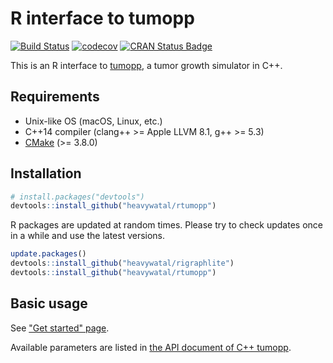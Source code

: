 # R interface to tumopp

[![Build Status](https://travis-ci.org/heavywatal/rtumopp.svg?branch=master)](https://travis-ci.org/heavywatal/rtumopp)
[![codecov](https://codecov.io/gh/heavywatal/rtumopp/branch/master/graph/badge.svg)](https://codecov.io/gh/heavywatal/rtumopp)
[![CRAN Status Badge](https://www.r-pkg.org/badges/version/rtumopp)](http://cran.r-project.org/package=rtumopp)

This is an R interface to [tumopp](https://github.com/heavywatal/tumopp),
a tumor growth simulator in C++.

## Requirements

- Unix-like OS (macOS, Linux, etc.)
- C++14 compiler (clang++ >= Apple LLVM 8.1, g++ >= 5.3)
- [CMake](https://cmake.org/) (>= 3.8.0)

## Installation

```r
# install.packages("devtools")
devtools::install_github("heavywatal/rtumopp")
```

R packages are updated at random times.
Please try to check updates once in a while and use the latest versions.

```r
update.packages()
devtools::install_github("heavywatal/rigraphlite")
devtools::install_github("heavywatal/rtumopp")
```

## Basic usage

See ["Get started" page](http://heavywatal.github.io/rtumopp/articles/tumopp.html).

Available parameters are listed in
[the API document of C++ tumopp](https://heavywatal.github.io/tumopp/group__params.html).
